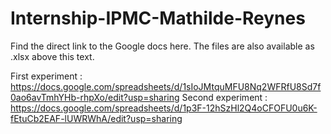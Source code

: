# Internship-IPMC-Mathilde-Reynes

Find the direct link to the Google docs here. 
The files are also available as .xlsx above this text. 

First experiment : https://docs.google.com/spreadsheets/d/1sIoJMtquMFU8Nq2WFRfU8Sd7f0ao6avTmhYHb-rhpXo/edit?usp=sharing
Second experiment : https://docs.google.com/spreadsheets/d/1p3F-12hSzHl2Q4oCFOFU0u6K-fEtuCb2EAF-lUWRWhA/edit?usp=sharing

